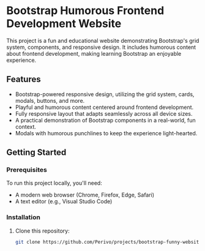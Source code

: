 # Bootstrap Humorous Frontend Development Website

This project is a fun and educational website demonstrating Bootstrap's grid system, components, and responsive design. It includes humorous content about frontend development, making learning Bootstrap an enjoyable experience.

## Features
- Bootstrap-powered responsive design, utilizing the grid system, cards, modals, buttons, and more.
- Playful and humorous content centered around frontend development.
- Fully responsive layout that adapts seamlessly across all device sizes.
- A practical demonstration of Bootstrap components in a real-world, fun context.
- Modals with humorous punchlines to keep the experience light-hearted.

## Getting Started
### Prerequisites
To run this project locally, you'll need:
- A modern web browser (Chrome, Firefox, Edge, Safari)
- A text editor (e.g., Visual Studio Code)

### Installation
1. Clone this repository:
   ```bash
   git clone https://github.com/Perivo/projects/bootstrap-funny-website.git
